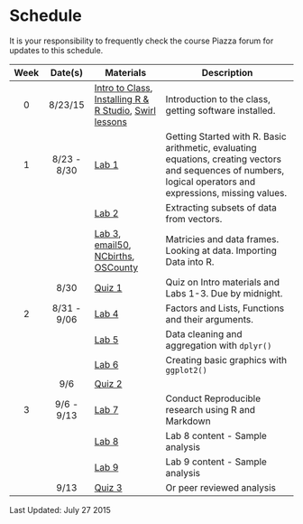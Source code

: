 
# Schedule

It is your responsibility to frequently check the course Piazza forum for updates to this schedule.

| Week | Date(s) | Materials | Description |
|:----:|:-----------:|-------------------------------------------------------------------------------------------------------------------------------------------------------------------------------|---------------------------------------------------------------------------------------------------------------------------------------------------------------|
| 0 | 8/23/15 | [Intro to Class](lecture_notes/0_1_-_Intro_to_the_class.pdf), [Installing R & R Studio](lecture_notes/0_2_-_Setup_R_and_R_Studio.pdf), [Swirl lessons](swirl_lessons.zip) | Introduction to the class, getting software installed. |
| 1 | 8/23 - 8/30 | [Lab 1](labs/Lab1_-_Getting_Started_in_R.pdf) | Getting Started with R. Basic arithmetic, evaluating equations, creating vectors and sequences of numbers, logical operators and expressions, missing values. |
|  |  | [Lab 2](labs/Lab2_-_Subsetting_Vectors.pdf) | Extracting subsets of data from vectors. |
|  |  | [Lab 3](labs/Lab3_-_Generating_Data.pdf), [email50](https://rawgit.com/norcalbiostat/R-Bootcamp/gh-pages/data/email50.txt), [NCbirths](https://rawgit.com/norcalbiostat/R-Bootcamp/gh-pages/data/NCbirths.csv), [OSCounty](https://rawgit.com/norcalbiostat/R-Bootcamp/gh-pages/data/OSCounty.xlsx)| Matricies and data frames. Looking at data. Importing Data into R. |
|  | 8/30 | [Quiz 1](link) | Quiz on Intro materials and Labs 1-3. Due by midnight. |
| 2 | 8/31 - 9/06 | [Lab 4](labs/Lab4_-_Factors_Lists_and_Functions.pdf) | Factors and Lists, Functions and their arguments.|
|  |  | [Lab 5](link) | Data cleaning and aggregation with `dplyr()` |
|  |  | [Lab 6](link) | Creating basic graphics with `ggplot2()` |
|  | 9/6 | [Quiz 2](link) |  |
| 3 | 9/6 - 9/13 | [Lab 7](link) | Conduct Reproducible research using R and Markdown |
|  |  | [Lab 8](link) | Lab 8 content - Sample analysis |
|  |  | [Lab 9](link) | Lab 9 content - Sample analysis |
|  | 9/13 | [Quiz 3](link) | Or peer reviewed analysis |

Last Updated: July 27 2015
